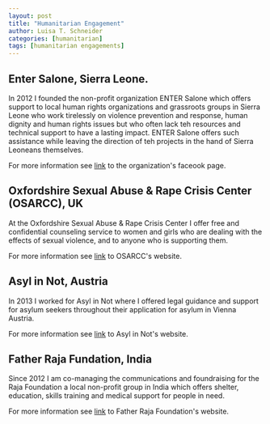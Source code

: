 ```yaml
---
layout: post
title: "Humanitarian Engagement"
author: Luisa T. Schneider
categories: [humanitarian]
tags: [humanitarian engagements]
---
```

## Enter Salone, Sierra Leone.

In 2012 I founded the non-profit organization ENTER Salone which offers support to local human rights
organizations and grassroots groups in Sierra Leone who work tirelessly on violence prevention and response, human dignity and human rights issues but who often lack teh resources and technical support to have a lasting impact. 
ENTER Salone offers such assistance while leaving the direction of teh projects in the hand of Sierra Leoneans themselves. 

For more information see [link](https://www.facebook.com/pg/hilfefuersierraleone/about/?ref=page_internal) to the organization's faceook page.

## Oxfordshire Sexual Abuse & Rape Crisis Center (OSARCC), UK

At the Oxfordshire Sexual Abuse & Rape Crisis Center I offer free and confidential counseling service to women and girls who are dealing with the effects of sexual violence, and to anyone who is supporting them.

For more information see [link](https://www.oxfordrapecrisis.net/) to OSARCC's website. 

## Asyl in Not, Austria

In 2013 I worked for Asyl in Not where I offered legal guidance and support for asylum seekers throughout their application for asylum in Vienna Austria.

For more information see [link](http://www.asyl-in-not.org/php/portal.php) to Asyl in Not's website.

## Father Raja Fundation, India
Since 2012 I am co-managing the communications and foundraising for the Raja Foundation a local non-profit group in India which offers shelter, education, skills training and medical support for people in need. 

For more information see [link](http://www.rajafoundation.org/index.html) to Father Raja Foundation's website.





